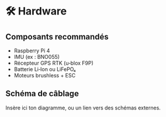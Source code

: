 # 🛠️ Hardware

## Composants recommandés
- Raspberry Pi 4
- IMU (ex : BNO055)
- Récepteur GPS RTK (u‑blox F9P)
- Batterie Li‑Ion ou LiFePO₄
- Moteurs brushless + ESC

## Schéma de câblage
Insère ici ton diagramme, ou un lien vers des schémas externes.
